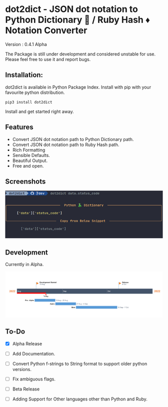 # dot2dict - JSON dot notation to Python Dictionary 🐍 / Ruby Hash ♦️ Notation Converter


Version : 0.4.1 Alpha

The Package is still under development and considered unstable for use.
Please feel free to use it and report bugs.

## Installation:

dot2dict is available in Python Package Index.
Install with pip with your favourite python distribution.

```shell
pip3 install dot2dict
```

Install and get started right away.

## Features

* Convert JSON dot notation path to Python Dictionary path.
* Convert JSON dot notation path to Ruby Hash path.
* Rich Formatting
* Sensible Defaults.
* Beautiful Output.
* Free and open.


## Screenshots

![Example 1](https://github.com/insumanth/file_assets/blob/main/dot2dict/screenshot_01.png?raw=true)

## Development

Currently in Alpha. 

![alt text](https://github.com/insumanth/file_assets/blob/main/dot2dict/timeline.png?raw=true)


## To-Do

 - [x] Alpha Release
 - [ ] Add Documentation.
 - [ ] Convert Python f-strings to String format to support older python versions.
 - [ ] Fix ambiguous flags.
 - [ ] Beta Release
 - [ ] Adding Support for Other languages other than Python and Ruby.



